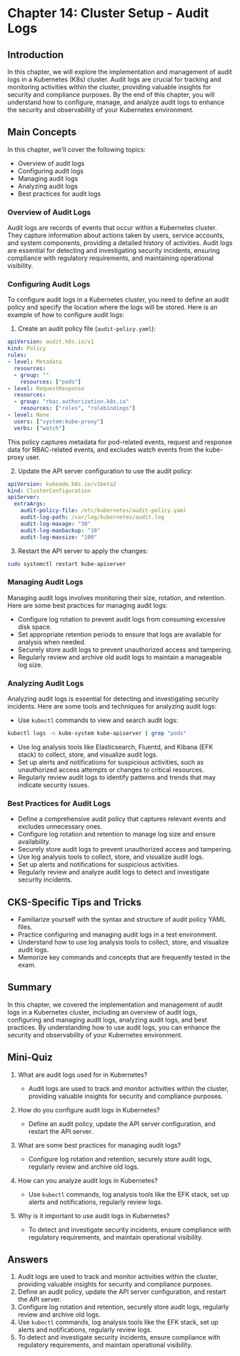 # Chapter 14: Cluster Setup - Audit Logs

## Introduction

In this chapter, we will explore the implementation and management of audit logs in a Kubernetes (K8s) cluster. Audit logs are crucial for tracking and monitoring activities within the cluster, providing valuable insights for security and compliance purposes. By the end of this chapter, you will understand how to configure, manage, and analyze audit logs to enhance the security and observability of your Kubernetes environment.

## Main Concepts

In this chapter, we'll cover the following topics:
- Overview of audit logs
- Configuring audit logs
- Managing audit logs
- Analyzing audit logs
- Best practices for audit logs

### Overview of Audit Logs

Audit logs are records of events that occur within a Kubernetes cluster. They capture information about actions taken by users, service accounts, and system components, providing a detailed history of activities. Audit logs are essential for detecting and investigating security incidents, ensuring compliance with regulatory requirements, and maintaining operational visibility.

### Configuring Audit Logs

To configure audit logs in a Kubernetes cluster, you need to define an audit policy and specify the location where the logs will be stored. Here is an example of how to configure audit logs:

1. Create an audit policy file (`audit-policy.yaml`):

```yaml
apiVersion: audit.k8s.io/v1
kind: Policy
rules:
- level: Metadata
  resources:
  - group: ""
    resources: ["pods"]
- level: RequestResponse
  resources:
  - group: "rbac.authorization.k8s.io"
    resources: ["roles", "rolebindings"]
- level: None
  users: ["system:kube-proxy"]
  verbs: ["watch"]
```

This policy captures metadata for pod-related events, request and response data for RBAC-related events, and excludes watch events from the kube-proxy user.

2. Update the API server configuration to use the audit policy:

```yaml
apiVersion: kubeadm.k8s.io/v1beta2
kind: ClusterConfiguration
apiServer:
  extraArgs:
    audit-policy-file: /etc/kubernetes/audit-policy.yaml
    audit-log-path: /var/log/kubernetes/audit.log
    audit-log-maxage: "30"
    audit-log-maxbackup: "10"
    audit-log-maxsize: "100"
```

3. Restart the API server to apply the changes:

```sh
sudo systemctl restart kube-apiserver
```

### Managing Audit Logs

Managing audit logs involves monitoring their size, rotation, and retention. Here are some best practices for managing audit logs:

- Configure log rotation to prevent audit logs from consuming excessive disk space.
- Set appropriate retention periods to ensure that logs are available for analysis when needed.
- Securely store audit logs to prevent unauthorized access and tampering.
- Regularly review and archive old audit logs to maintain a manageable log size.

### Analyzing Audit Logs

Analyzing audit logs is essential for detecting and investigating security incidents. Here are some tools and techniques for analyzing audit logs:

- Use `kubectl` commands to view and search audit logs:

```sh
kubectl logs -n kube-system kube-apiserver | grep "pods"
```

- Use log analysis tools like Elasticsearch, Fluentd, and Kibana (EFK stack) to collect, store, and visualize audit logs.
- Set up alerts and notifications for suspicious activities, such as unauthorized access attempts or changes to critical resources.
- Regularly review audit logs to identify patterns and trends that may indicate security issues.

### Best Practices for Audit Logs

- Define a comprehensive audit policy that captures relevant events and excludes unnecessary ones.
- Configure log rotation and retention to manage log size and ensure availability.
- Securely store audit logs to prevent unauthorized access and tampering.
- Use log analysis tools to collect, store, and visualize audit logs.
- Set up alerts and notifications for suspicious activities.
- Regularly review and analyze audit logs to detect and investigate security incidents.

## CKS-Specific Tips and Tricks

- Familiarize yourself with the syntax and structure of audit policy YAML files.
- Practice configuring and managing audit logs in a test environment.
- Understand how to use log analysis tools to collect, store, and visualize audit logs.
- Memorize key commands and concepts that are frequently tested in the exam.

## Summary

In this chapter, we covered the implementation and management of audit logs in a Kubernetes cluster, including an overview of audit logs, configuring and managing audit logs, analyzing audit logs, and best practices. By understanding how to use audit logs, you can enhance the security and observability of your Kubernetes environment.

## Mini-Quiz

1. What are audit logs used for in Kubernetes?
   - Audit logs are used to track and monitor activities within the cluster, providing valuable insights for security and compliance purposes.

2. How do you configure audit logs in Kubernetes?
   - Define an audit policy, update the API server configuration, and restart the API server.

3. What are some best practices for managing audit logs?
   - Configure log rotation and retention, securely store audit logs, regularly review and archive old logs.

4. How can you analyze audit logs in Kubernetes?
   - Use `kubectl` commands, log analysis tools like the EFK stack, set up alerts and notifications, regularly review logs.

5. Why is it important to use audit logs in Kubernetes?
   - To detect and investigate security incidents, ensure compliance with regulatory requirements, and maintain operational visibility.

## Answers

1. Audit logs are used to track and monitor activities within the cluster, providing valuable insights for security and compliance purposes.
2. Define an audit policy, update the API server configuration, and restart the API server.
3. Configure log rotation and retention, securely store audit logs, regularly review and archive old logs.
4. Use `kubectl` commands, log analysis tools like the EFK stack, set up alerts and notifications, regularly review logs.
5. To detect and investigate security incidents, ensure compliance with regulatory requirements, and maintain operational visibility.
